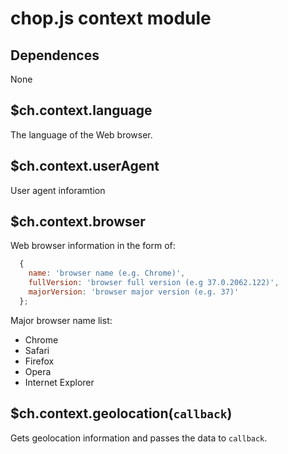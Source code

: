 chop.js context module
======================

Dependences
-----------

None

$ch.context.language
--------------------

The language of the Web browser.

$ch.context.userAgent
--------------------

User agent inforamtion

$ch.context.browser
-------------------

Web browser information in the form of:

~~~javascript
  {
    name: 'browser name (e.g. Chrome)',
    fullVersion: 'browser full version (e.g 37.0.2062.122)',
    majorVersion: 'browser major version (e.g. 37)'
  };
~~~

Major browser name list:

- Chrome
- Safari
- Firefox
- Opera
- Internet Explorer

$ch.context.geolocation(`callback`)
-----------------------------------

Gets geolocation information and passes the data to `callback`.

